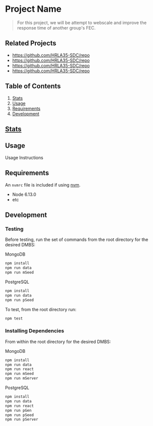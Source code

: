 # Project Name

>For this project, we will be attempt to webscale and improve the response time of another group's FEC.

## Related Projects

  - https://github.com/HRLA35-SDC/repo
  - https://github.com/HRLA35-SDC/repo
  - https://github.com/HRLA35-SDC/repo
  - https://github.com/HRLA35-SDC/repo

## Table of Contents

1. [Stats](#Stats)
2. [Usage](#Usage)
3. [Requirements](#requirements)
4. [Development](#development)

## [Stats](https://docs.google.com/spreadsheets/d/1S8Af02fTtTmnbA80wFej19aTLSGP5QH5kyQQp2dVEQc/)

## Usage

 Usage Instructions

## Requirements

An `nvmrc` file is included if using [nvm](https://github.com/creationix/nvm).

- Node 6.13.0
- etc

## Development

### Testing
Before testing, run the set of commands from the root directory for the desired DMBS:

MongoDB
```sh
npm install
npm run data
npm run mSeed
```
PostgreSQL
```sh
npm install
npm run data
npm run pSeed
```

To test, from the root directory run:

```sh
npm test
```

### Installing Dependencies

From within the root directory for the desired DMBS:

MongoDB
```sh
npm install
npm run data
npm run react
npm run mSeed
npm run mServer
```
PostgreSQL
```sh
npm install
npm run data
npm run react
npm run pGen
npm run pSeed
npm run pServer
```